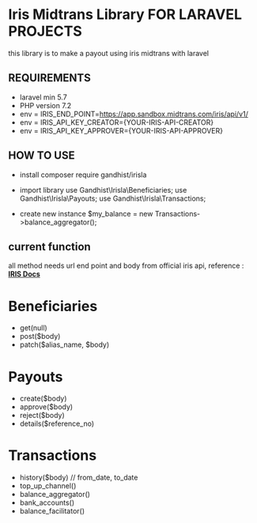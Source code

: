 # Iris Midtrans Library FOR LARAVEL PROJECTS
this library is to make a payout using iris midtrans with laravel

## REQUIREMENTS
- laravel min 5.7
- PHP version 7.2
- env = IRIS_END_POINT=https://app.sandbox.midtrans.com/iris/api/v1/
- env = IRIS_API_KEY_CREATOR={YOUR-IRIS-API-CREATOR}
- env = IRIS_API_KEY_APPROVER={YOUR-IRIS-API-APPROVER}

## HOW TO USE
- install
composer require gandhist/irisla
- import library
use Gandhist\Irisla\Beneficiaries;
use Gandhist\Irisla\Payouts;
use Gandhist\Irisla\Transactions;

- create new instance
$my_balance = new Transactions->balance_aggregator();

  
## current function
all method needs url end point and body from official iris api, reference :  **[IRIS Docs](https://iris-docs.midtrans.com/#iris-api)**
# Beneficiaries
- get(null)
- post($body)
- patch($alias_name, $body)
# Payouts
- create($body)
- approve($body)
- reject($body)
- details($reference_no)
# Transactions
- history($body) // from_date, to_date
- top_up_channel()
- balance_aggregator()
- bank_accounts()
- balance_facilitator()
